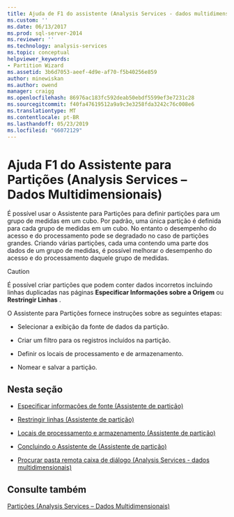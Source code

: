 ```yaml
---
title: Ajuda de F1 do assistente (Analysis Services - dados multidimensionais) de partição | Microsoft Docs
ms.custom: ''
ms.date: 06/13/2017
ms.prod: sql-server-2014
ms.reviewer: ''
ms.technology: analysis-services
ms.topic: conceptual
helpviewer_keywords:
- Partition Wizard
ms.assetid: 3b6d7053-aeef-4d9e-af70-f5b40256e859
author: minewiskan
ms.author: owend
manager: craigg
ms.openlocfilehash: 86976ac183fc592deab50ebdf5599ef3e7231c28
ms.sourcegitcommit: f40fa47619512a9a9c3e3258fda3242c76c008e6
ms.translationtype: MT
ms.contentlocale: pt-BR
ms.lasthandoff: 05/23/2019
ms.locfileid: "66072129"
---
```

# <a name="partition-wizard-f1-help-analysis-services---multidimensional-data"></a>Ajuda F1 do Assistente para Partições (Analysis Services – Dados Multidimensionais)
  É possível usar o Assistente para Partições para definir partições para um grupo de medidas em um cubo. Por padrão, uma única partição é definida para cada grupo de medidas em um cubo. No entanto o desempenho do acesso e do processamento pode se degradado no caso de partições grandes. Criando várias partições, cada uma contendo uma parte dos dados de um grupo de medidas, é possível melhorar o desempenho do acesso e do processamento daquele grupo de medidas.  
  
> [!CAUTION]  
>  É possível criar partições que podem conter dados incorretos incluindo linhas duplicadas nas páginas **Especificar Informações sobre a Origem** ou **Restringir Linhas** .  
  
 O Assistente para Partições fornece instruções sobre as seguintes etapas:  
  
-   Selecionar a exibição da fonte de dados da partição.  
  
-   Criar um filtro para os registros incluídos na partição.  
  
-   Definir os locais de processamento e de armazenamento.  
  
-   Nomear e salvar a partição.  
  
## <a name="in-this-section"></a>Nesta seção  
  
-   [Especificar informações de fonte &#40;Assistente de partição&#41;](specify-source-information-partition-wizard.md)  
  
-   [Restringir linhas &#40;Assistente de partição&#41;](restrict-rows-partition-wizard.md)  
  
-   [Locais de processamento e armazenamento &#40;Assistente de partição&#41;](processing-and-storage-locations-partition-wizard.md)  
  
-   [Concluindo o Assistente de &#40;Assistente de partição&#41;](completing-the-wizard-partition-wizard.md)  
  
-   [Procurar pasta remota caixa de diálogo &#40;Analysis Services - dados multidimensionais&#41;](browse-for-remote-folder-dialog-box-analysis-services-multidimensional-data.md)  
  
## <a name="see-also"></a>Consulte também  
 [Partições &#40;Analysis Services – Dados Multidimensionais&#41;](multidimensional-models-olap-logical-cube-objects/partitions-analysis-services-multidimensional-data.md)  
  
  
